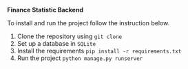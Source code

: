 **Finance Statistic Backend**

To install and run the project follow the instruction below.

1. Clone the repository using `git clone`
2. Set up a database in `SQLite`
3. Install the requirements `pip install -r requirements.txt`
4. Run the project `python manage.py runserver`